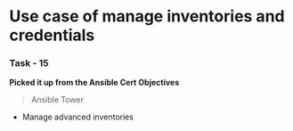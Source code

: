 # Use case of manage inventories and credentials

### Task - 15 
**Picked it up from the Ansible Cert Objectives**
> Ansible Tower
- Manage advanced inventories
